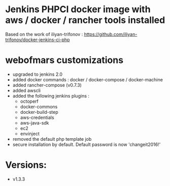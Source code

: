 Jenkins PHPCI docker image with aws / docker / rancher tools installed
================================================================================

Based on the work of iliyan-trifonov :
  https://github.com/iliyan-trifonov/docker-jenkins-ci-php

webofmars customizations
=========================

* upgraded to jenkins 2.0
* added docker commands : docker / docker-compose / docker-machine
* added rancher-compose (v0.7.3)
* added awscli
* added the following jenkins plugins :
  - octoperf
  - docker-commons
  - docker-build-step
  - aws-credentials
  - aws-java-sdk
  - ec2
  - envinject
* removed the default php template job
* secure installation by default. Default password is now 'changeit2016!'

Versions:
==========
  - v1.3.3
